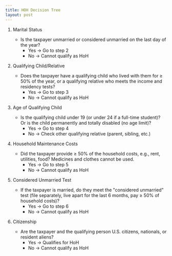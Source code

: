 ```yaml
---
title: HOH Decision Tree
layout: post
---
```


1. Marital Status
   - Is the taxpayer unmarried or considered unmarried on the last day of the year?
      - Yes → Go to step 2
      - No → Cannot qualify as HoH

2. Qualifying Child/Relative
   - Does the taxpayer have a qualifying child who lived with them for ≥ 50% of the year, or a qualifying relative who meets the income and residency tests?
      - Yes → Go to step 3
      - No → Cannot qualify as HoH

3. Age of Qualifying Child
   - Is the qualifying child under 19 (or under 24 if a full-time student)? Or is the child permanently and totally disabled (no age limit)?
      - Yes → Go to step 4
      - No → Check other qualifying relative (parent, sibling, etc.)

4. Household Maintenance Costs
   - Did the taxpayer provide ≥ 50% of the household costs, e.g., rent, utilities, food? Medicines and clothes cannot be used.
      - Yes → Go to step 5
      - No → Cannot qualify as HoH

5. Considered Unmarried Test
   - If the taxpayer is married, do they meet the "considered unmarried" test (file separately, live apart for the last 6 months, pay ≥ 50% of household costs)?
      - Yes → Go to step 6
      - No → Cannot qualify as HoH

6. Citizenship
   - Are the taxpayer and the qualifying person U.S. citizens, nationals, or resident aliens?
      - Yes → Qualifies for HoH
      - No → Cannot qualify as HoH
